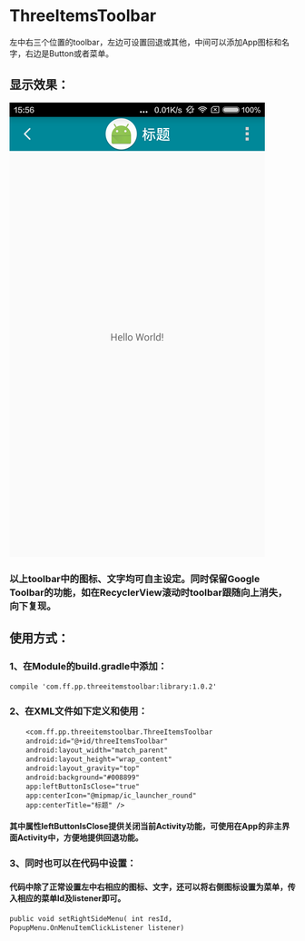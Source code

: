 # ThreeItemsToolbar
 左中右三个位置的toolbar，左边可设置回退或其他，中间可以添加App图标和名字，右边是Button或者菜单。

## 显示效果：
![image](https://github.com/BobCN2017/ThreeItemsToolbar/blob/master/sample/src/main/res/raw/Screenshot_.png)

### 以上toolbar中的图标、文字均可自主设定。同时保留Google Toolbar的功能，如在RecyclerView滚动时toolbar跟随向上消失，向下复现。

## 使用方式：  

### 1、在Module的build.gradle中添加：  

    compile 'com.ff.pp.threeitemstoolbar:library:1.0.2'
	
### 2、在XML文件如下定义和使用：

	    <com.ff.pp.threeitemstoolbar.ThreeItemsToolbar
        android:id="@+id/threeItemsToolbar"
        android:layout_width="match_parent"
        android:layout_height="wrap_content"
        android:layout_gravity="top"
        android:background="#008899"
        app:leftButtonIsClose="true"
        app:centerIcon="@mipmap/ic_launcher_round"
        app:centerTitle="标题" />
		
#### 其中属性leftButtonIsClose提供关闭当前Activity功能，可使用在App的非主界面Activity中，方便地提供回退功能。

### 3、同时也可以在代码中设置：

#### 代码中除了正常设置左中右相应的图标、文字，还可以将右侧图标设置为菜单，传入相应的菜单Id及listener即可。
	public void setRightSideMenu( int resId, PopupMenu.OnMenuItemClickListener listener)
